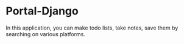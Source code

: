 # Portal-Django
In this application, you can make todo lists, take notes, save them by searching on various platforms.
